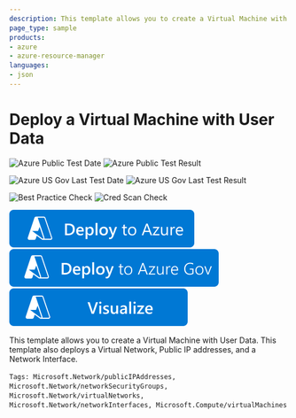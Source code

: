 ```yaml
---
description: This template allows you to create a Virtual Machine with User Data passed down to the VM. This template also deploys a Virtual Network, Public IP addresses, and a Network Interface.
page_type: sample
products:
- azure
- azure-resource-manager
languages:
- json
---
```

# Deploy a Virtual Machine with User Data

![Azure Public Test Date](https://azurequickstartsservice.blob.core.windows.net/badges/quickstarts/microsoft.compute/vm-userdata/PublicLastTestDate.svg)
![Azure Public Test Result](https://azurequickstartsservice.blob.core.windows.net/badges/quickstarts/microsoft.compute/vm-userdata/PublicDeployment.svg)

![Azure US Gov Last Test Date](https://azurequickstartsservice.blob.core.windows.net/badges/quickstarts/microsoft.compute/vm-userdata/FairfaxLastTestDate.svg)
![Azure US Gov Last Test Result](https://azurequickstartsservice.blob.core.windows.net/badges/quickstarts/microsoft.compute/vm-userdata/FairfaxDeployment.svg)

![Best Practice Check](https://azurequickstartsservice.blob.core.windows.net/badges/quickstarts/microsoft.compute/vm-userdata/BestPracticeResult.svg)
![Cred Scan Check](https://azurequickstartsservice.blob.core.windows.net/badges/quickstarts/microsoft.compute/vm-userdata/CredScanResult.svg)

[![Deploy To Azure](https://raw.githubusercontent.com/Azure/azure-quickstart-templates/master/1-CONTRIBUTION-GUIDE/images/deploytoazure.svg?sanitize=true)](https://portal.azure.com/#create/Microsoft.Template/uri/https%3A%2F%2Fraw.githubusercontent.com%2FAzure%2Fazure-quickstart-templates%2Fmaster%2Fquickstarts%2Fmicrosoft.compute%2Fvm-userdata%2Fazuredeploy.json)  [![Deploy To AzureGov](https://raw.githubusercontent.com/Azure/azure-quickstart-templates/master/1-CONTRIBUTION-GUIDE/images/deploytoazuregov.svg?sanitize=true)](https://portal.azure.us/#create/Microsoft.Template/uri/https%3A%2F%2Fraw.githubusercontent.com%2FAzure%2Fazure-quickstart-templates%2Fmaster%2Fquickstarts%2Fmicrosoft.compute%2Fvm-userdata%2Fazuredeploy.json)  [![Visualize](https://raw.githubusercontent.com/Azure/azure-quickstart-templates/master/1-CONTRIBUTION-GUIDE/images/visualizebutton.svg?sanitize=true)](http://armviz.io/#/?load=https%3A%2F%2Fraw.githubusercontent.com%2FAzure%2Fazure-quickstart-templates%2Fmaster%2Fquickstarts%2Fmicrosoft.compute%2Fvm-userdata%2Fazuredeploy.json)

This template allows you to create a Virtual Machine with User Data. This template also deploys a Virtual Network, Public IP addresses, and a Network Interface.

`Tags: Microsoft.Network/publicIPAddresses, Microsoft.Network/networkSecurityGroups, Microsoft.Network/virtualNetworks, Microsoft.Network/networkInterfaces, Microsoft.Compute/virtualMachines`
